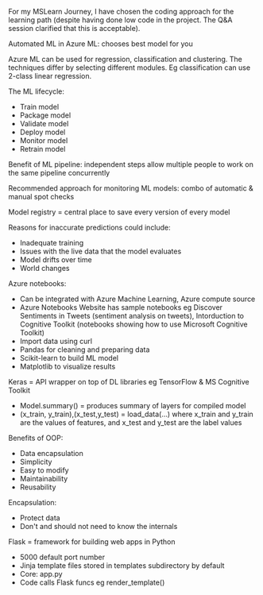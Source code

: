 For my MSLearn Journey, I have chosen the coding approach for the learning path (despite having done low code in the project. The Q&amp;A session clarified that this is acceptable).

Automated ML in Azure ML: chooses best model for you

Azure ML can be used for regression, classification and clustering. The techniques differ by selecting different modules. Eg classification can use 2-class linear regression.

The ML lifecycle:

- Train model
- Package model
- Validate model
- Deploy model
- Monitor model
- Retrain model

Benefit of ML pipeline: independent steps allow multiple people to work on the same pipeline concurrently

Recommended approach for monitoring ML models: combo of automatic &amp; manual spot checks

Model registry = central place to save every version of every model

Reasons for inaccurate predictions could include:

- Inadequate training
- Issues with the live data that the model evaluates
- Model drifts over time
- World changes

Azure notebooks:

- Can be integrated with Azure Machine Learning, Azure compute source
- Azure Notebooks Website has sample notebooks eg Discover Sentiments in Tweets (sentiment analysis on tweets), Intorduction to Cognitive Toolkit (notebooks showing how to use Microsoft Cognitive Toolkit)
- Import data using curl
- Pandas for cleaning and preparing data
- Scikit-learn to build ML model
- Matplotlib to visualize results

Keras = API wrapper on top of DL libraries eg TensorFlow &amp; MS Cognitive Toolkit

- Model.summary() = produces summary of layers for compiled model
- (x\_train, y\_train),(x\_test,y\_test) = load\_data(…) where x\_train and y\_train are the values of features, and x\_test and y\_test are the label values

Benefits of OOP:

- Data encapsulation
- Simplicity
- Easy to modify
- Maintainability
- Reusability

Encapsulation:

- Protect data
- Don&#39;t and should not need to know the internals

Flask = framework for building web apps in Python

- 5000 default port number
- Jinja template files stored in templates subdirectory by default
- Core: app.py
- Code calls Flask funcs eg render\_template()